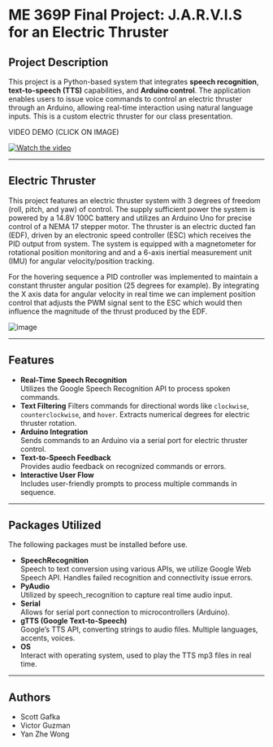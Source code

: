 # **ME 369P Final Project: J.A.R.V.I.S for an Electric Thruster**

## **Project Description**
This project is a Python-based system that integrates **speech recognition**, **text-to-speech (TTS)** capabilities, and **Arduino control**. The application enables users to issue voice commands to control an electric thruster through an Arduino, allowing real-time interaction using natural language inputs. This is a custom electric thruster for our class presentation.

VIDEO DEMO (CLICK ON IMAGE)


[![Watch the video](https://img.youtube.com/vi/8Dl2i2wsW3Y/0.jpg)](https://youtu.be/8Dl2i2wsW3Y)

---
## **Electric Thruster**
This project features an electric thruster system with 3 degrees of freedom (roll, pitch, and yaw) of control. The supply sufficient power the system is powered by a 14.8V 100C battery and utilizes an Arduino Uno for precise control of a NEMA 17 stepper motor. The thruster is an electric ducted fan (EDF), driven by an electronic speed controller (ESC) which receives the PID output from system. The system is equipped with a magnetometer for rotational position monitoring and and a 6-axis inertial measurement unit (IMU) for angular velocity/position tracking.

For the hovering sequence a PID controller was implemented to maintain a constant thruster angular position (25 degrees for example). By integrating the X axis data for angular velocity in real time we can implement position control that adjusts the PWM signal sent to the ESC which would then influence the magnitude of the thrust produced by the EDF.

![image](https://github.com/user-attachments/assets/f524e32d-86da-4604-a554-ac3d68d083b7)

---
## **Features**
- **Real-Time Speech Recognition**  
  Utilizes the Google Speech Recognition API to process spoken commands.
- **Text Filtering**
  Filters commands for directional words like `clockwise`, `counterclockwise`, and `hover`. Extracts numerical degrees for electric thruster rotation.
- **Arduino Integration**  
  Sends commands to an Arduino via a serial port for electric thruster control.
- **Text-to-Speech Feedback**  
  Provides audio feedback on recognized commands or errors.
- **Interactive User Flow**  
  Includes user-friendly prompts to process multiple commands in sequence.
  
---
  ## **Packages Utilized**

  The following packages must be installed before use.
- **SpeechRecognition**  
  Speech to text conversion using various APIs, we utilize Google Web Speech API.
  Handles failed recognition and connectivity issue errors.
- **PyAudio**  
  Utilized by speech_recognition to capture real time audio input.
- **Serial**  
  Allows for serial port connection to microcontrollers (Arduino).
- **gTTS (Google Text-to-Speech)**  
  Google’s TTS API, converting strings to audio files.
  Multiple languages, accents, voices.
- **OS**  
  Interact with operating system, used to play the TTS mp3 files in real time.

---
  ## **Authors**
  - Scott Gafka
  - Victor Guzman
  - Yan Zhe Wong







